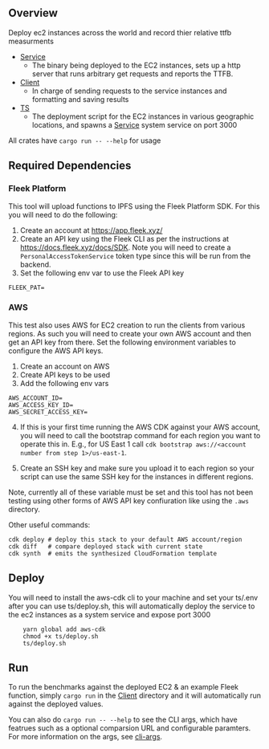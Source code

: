 ## Overview

Deploy ec2 instances across the world and record thier relative ttfb measurments

- [Service](service/)
  - The binary being deployed to the EC2 instances, sets up a http server that runs arbitrary get requests and reports the TTFB.
- [Client](client/)
  - In charge of sending requests to the service instances and formatting and saving results
- [TS](ts/)
  - The deployment script for the EC2 instances in various geographic locations, and spawns a [Service](service/) system service on port 3000

All crates have `cargo run -- --help` for usage

## Required Dependencies
### Fleek Platform

This tool will upload functions to IPFS using the Fleek Platform SDK.  For this you will need to do the following:

1. Create an account at https://app.fleek.xyz/
2. Create an API key using the Fleek CLI as per the instructions at https://docs.fleek.xyz/docs/SDK. Note you will need to create a `PersonalAccessTokenService` token type since this will be run from the backend.
3. Set the following env var to use the Fleek API key

`FLEEK_PAT=`

### AWS

This test also uses AWS for EC2 creation to run the clients from various regions.  As such you will need to create your own AWS account and then get an API key from there. Set the following environment variables to configure the AWS API keys.

1. Create an account on AWS
2. Create API keys to be used
3. Add the following env vars

```
AWS_ACCOUNT_ID=
AWS_ACCESS_KEY_ID=
AWS_SECRET_ACCESS_KEY=
```

4. If this is your first time running the AWS CDK against your AWS account, you will need to call the bootstrap command for each region you want to operate this in. E.g., for US East 1 call `cdk bootstrap aws://<account number from step 1>/us-east-1`.

5. Create an SSH key and make sure you upload it to each region so your script can use the same SSH key for the instances in different regions.

Note, currently all of these variable must be set and this tool has not been testing using other forms of AWS API key confiuration like using the `.aws` directory.

Other useful commands:

```
cdk deploy # deploy this stack to your default AWS account/region
cdk diff   # compare deployed stack with current state
cdk synth  # emits the synthesized CloudFormation template
```

## Deploy

You will need to install the aws-cdk cli to your machine and set your ts/.env after you can use ts/deploy.sh,
this will automatically deploy the service to the ec2 instances as a system service and expose port 3000

```
    yarn global add aws-cdk
    chmod +x ts/deploy.sh
    ts/deploy.sh
```

## Run

To run the benchmarks against the deployed EC2 & an example Fleek function, simply `cargo run` in the [Client](client/) directory and it will automatically 
run against the deployed values.

You can also do `cargo run -- --help` to see the CLI args, which have featrues such as a optional comparsion URL and configurable paramters. For more information on the args, see [cli-args](client/src/main.rs#L11).
